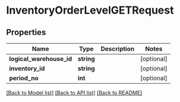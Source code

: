# InventoryOrderLevelGETRequest

## Properties
Name | Type | Description | Notes
------------ | ------------- | ------------- | -------------
**logical_warehouse_id** | **string** |  | [optional] 
**inventory_id** | **string** |  | [optional] 
**period_no** | **int** |  | [optional] 

[[Back to Model list]](../README.md#documentation-for-models) [[Back to API list]](../README.md#documentation-for-api-endpoints) [[Back to README]](../README.md)


